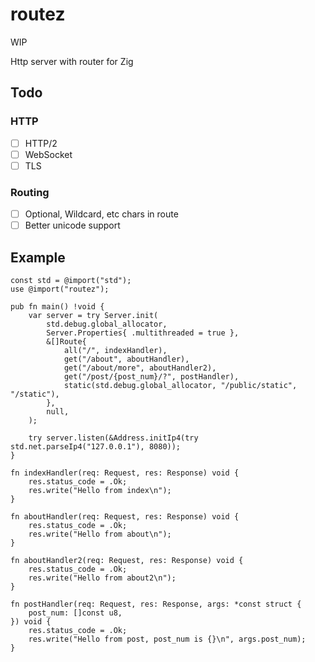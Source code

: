 # routez
WIP

Http server with router for Zig

## Todo
### HTTP
- [ ] HTTP/2
- [ ] WebSocket
- [ ] TLS
### Routing
- [ ] Optional, Wildcard, etc chars in route
- [ ] Better unicode support

## Example
```Zig
const std = @import("std");
use @import("routez");

pub fn main() !void {
    var server = try Server.init(
        std.debug.global_allocator,
        Server.Properties{ .multithreaded = true },
        &[]Route{
            all("/", indexHandler),
            get("/about", aboutHandler),
            get("/about/more", aboutHandler2),
            get("/post/{post_num}/?", postHandler),
            static(std.debug.global_allocator, "/public/static", "/static"),
        },
        null,
    );

    try server.listen(&Address.initIp4(try std.net.parseIp4("127.0.0.1"), 8080));
}

fn indexHandler(req: Request, res: Response) void {
    res.status_code = .Ok;
    res.write("Hello from index\n");
}

fn aboutHandler(req: Request, res: Response) void {
    res.status_code = .Ok;
    res.write("Hello from about\n");
}

fn aboutHandler2(req: Request, res: Response) void {
    res.status_code = .Ok;
    res.write("Hello from about2\n");
}

fn postHandler(req: Request, res: Response, args: *const struct {
    post_num: []const u8,
}) void {
    res.status_code = .Ok;
    res.write("Hello from post, post_num is {}\n", args.post_num);
}

```